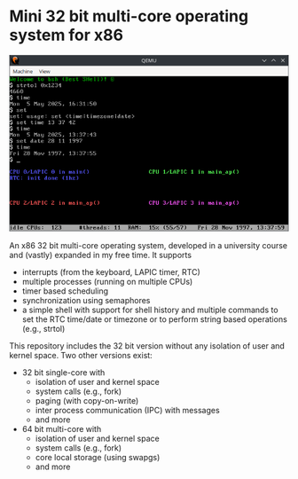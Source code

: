 # Mini 32 bit multi-core operating system for x86

![Shell example](/screenshots/example.png?raw=true)

An x86 32 bit multi-core operating system, developed in a university course and (vastly) expanded in my free time.
It supports

- interrupts (from the keyboard, LAPIC timer, RTC)
- multiple processes (running on multiple CPUs)
- timer based scheduling
- synchronization using semaphores
- a simple shell with support for shell history and multiple commands to set the RTC time/date or timezone or to perform string based operations (e.g., strtol)

This repository includes the 32 bit version without any isolation of user and kernel space.
Two other versions exist:

- 32 bit single-core with
  - isolation of user and kernel space
  - system calls (e.g., fork)
  - paging (with copy-on-write)
  - inter process communication (IPC) with messages
  - and more
- 64 bit multi-core with
  - isolation of user and kernel space
  - system calls (e.g., fork)
  - core local storage (using swapgs)
  - and more
